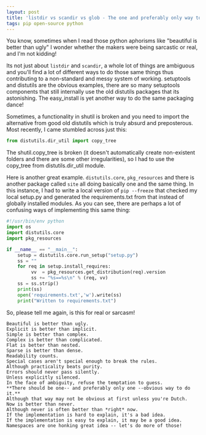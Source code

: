 ```yaml
---
layout: post
title: 'listdir vs scandir vs glob - The one and preferably only way to do it'
tags: pip open-source python
---
```


You know, sometimes when I read those python aphorisms like "beautiful is better than ugly" I wonder whether the makers were being sarcastic or real, and I'm not kidding!

Its not just about `listdir` and `scandir`, a whole lot of things are ambiguous and you'll find a lot of different ways to do those same things thus contributing to a non-standard and messy system of working. setuptools and distutils are the obvious examples, there are so many setuptools components that still internally use the old distutils packages that its astonishing. The easy_install is yet another way to do the same packaging dance!

Sometimes, a functionality in shutil is broken and you need to import the alternative from good old distutils which is truly absurd and preposterous. Most recently, I came stumbled across just this:

```python
from distutils.dir_util import copy_tree
```

The shutil.copy_tree is broken (it doesn't automatically create non-existent folders and there are some other irregularities), so I had to use the copy_tree from distutils.dir_util module.

Here is another great example. `distutils.core`, `pkg_resources` and there is another package called `site` all doing basically one and the same thing. In this instance, I had to write a local version of `pip --freeze` that checked my local setup.py and generated the requirements.txt from that instead of globally installed modules. As you can see, there are perhaps a lot of confusing ways of implementing this same thing:

```python
#!/usr/bin/env python
import os
import distutils.core
import pkg_resources

if __name__ == "__main__":
	setup = distutils.core.run_setup("setup.py")
	ss = ""
	for req in setup.install_requires:
		 vv  = pkg_resources.get_distribution(req).version
		 ss += "%s==%s\n" % (req, vv)
	ss = ss.strip()
	print(ss)
	open('requirements.txt','w').write(ss)
	print("Written to requirements.txt")
```

So, please tell me again, is this for real or sarcasm!

```
Beautiful is better than ugly.
Explicit is better than implicit.
Simple is better than complex.
Complex is better than complicated.
Flat is better than nested.
Sparse is better than dense.
Readability counts.
Special cases aren't special enough to break the rules.
Although practicality beats purity.
Errors should never pass silently.
Unless explicitly silenced.
In the face of ambiguity, refuse the temptation to guess.
**There should be one-- and preferably only one --obvious way to do it.**
Although that way may not be obvious at first unless you're Dutch.
Now is better than never.
Although never is often better than *right* now.
If the implementation is hard to explain, it's a bad idea.
If the implementation is easy to explain, it may be a good idea.
Namespaces are one honking great idea -- let's do more of those!
```